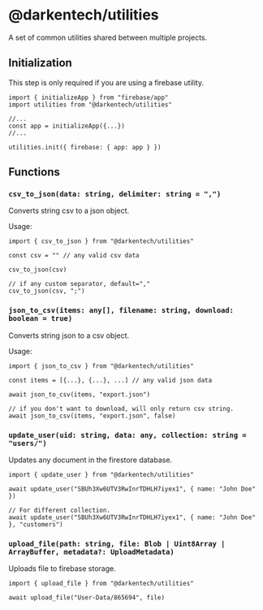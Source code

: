 # @darkentech/utilities

A set of common utilities shared between multiple projects.

## Initialization

This step is only required if you are using a firebase utility.

```
import { initializeApp } from "firebase/app"
import utilities from "@darkentech/utilities"

//...
const app = initializeApp({...})
//...

utilities.init({ firebase: { app: app } })
```

## Functions

### `csv_to_json(data: string, delimiter: string = ",")`

Converts string csv to a json object.

Usage:

```
import { csv_to_json } from "@darkentech/utilities"
```

```
const csv = "" // any valid csv data

csv_to_json(csv)

// if any custom separator, default=","
csv_to_json(csv, ";")
```

### `json_to_csv(items: any[], filename: string, download: boolean = true)`

Converts string json to a csv object.

Usage:

```
import { json_to_csv } from "@darkentech/utilities"
```

```
const items = [{...}, {...}, ...] // any valid json data

await json_to_csv(items, "export.json")

// if you don't want to download, will only return csv string.
await json_to_csv(items, "export.json", false)
```

### `update_user(uid: string, data: any, collection: string = "users/")`

Updates any document in the firestore database.

```
import { update_user } from "@darkentech/utilities"
```

```
await update_user("SBUh3Xw6UTV3RwInrTDHLH7iyex1", { name: "John Doe" })

// For different collection.
await update_user("SBUh3Xw6UTV3RwInrTDHLH7iyex1", { name: "John Doe" }, "customers")
```

### `upload_file(path: string, file: Blob | Uint8Array | ArrayBuffer, metadata?: UploadMetadata)`

Uploads file to firebase storage.

```
import { upload_file } from "@darkentech/utilities"
```

```
await upload_file("User-Data/865694", file)
```
